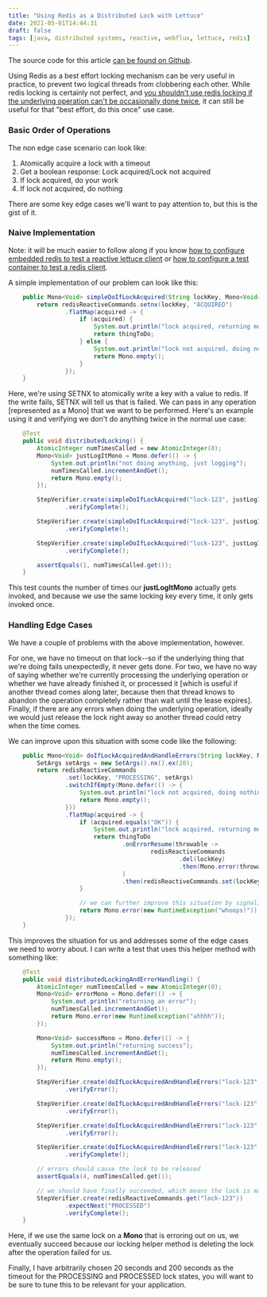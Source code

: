 ```yaml
---
title: "Using Redis as a Distributed Lock with Lettuce"
date: 2021-05-01T14:44:31
draft: false
tags: [java, distributed systems, reactive, webflux, lettuce, redis]
---
```


The source code for this article [can be found on Github](https://github.com/nfisher23/reactive-programming-webflux).

Using Redis as a best effort locking mechanism can be very useful in practice, to prevent two logical threads from clobbering each other. While redis locking is certainly not perfect, and [you shouldn't use redis locking if the underlying operation can't be occasionally done twice](https://martin.kleppmann.com/2016/02/08/how-to-do-distributed-locking.html), it can still be useful for that "best effort, do this once" use case.

### Basic Order of Operations

The non edge case scenario can look like:

1. Atomically acquire a lock with a timeout
2. Get a boolean response: Lock acquired/Lock not acquired
3. If lock acquired, do your work
4. If lock not acquired, do nothing

There are some key edge cases we'll want to pay attention to, but this is the gist of it.

### Naive Implementation

Note: it will be much easier to follow along if you know [how to configure embedded redis to test a reactive lettuce client](https://nickolasfisher.com/blog/how-to-use-embedded-redis-to-test-a-lettuce-client-in-spring-boot-webflux) or [how to configure a test container to test a redis client](https://nickolasfisher.com/blog/how-to-use-a-redis-test-container-with-lettucespring-boot-webflux).

A simple implementation of our problem can look like this:

```java
    public Mono<Void> simpleDoIfLockAcquired(String lockKey, Mono<Void> thingToDo) {
        return redisReactiveCommands.setnx(lockKey, "ACQUIRED")
                .flatMap(acquired -> {
                    if (acquired) {
                        System.out.println("lock acquired, returning mono");
                        return thingToDo;
                    } else {
                        System.out.println("lock not acquired, doing nothing");
                        return Mono.empty();
                    }
                });
    }

```

Here, we're using SETNX to atomically write a key with a value to redis. If the write fails, SETNX will tell us that is failed. We can pass in any operation \[represented as a Mono\] that we want to be performed. Here's an example using it and verifying we don't do anything twice in the normal use case:

```java
    @Test
    public void distributedLocking() {
        AtomicInteger numTimesCalled = new AtomicInteger(0);
        Mono<Void> justLogItMono = Mono.defer(() -> {
            System.out.println("not doing anything, just logging");
            numTimesCalled.incrementAndGet();
            return Mono.empty();
        });

        StepVerifier.create(simpleDoIfLockAcquired("lock-123", justLogItMono))
                .verifyComplete();

        StepVerifier.create(simpleDoIfLockAcquired("lock-123", justLogItMono))
                .verifyComplete();

        StepVerifier.create(simpleDoIfLockAcquired("lock-123", justLogItMono))
                .verifyComplete();

        assertEquals(1, numTimesCalled.get());
    }

```

This test counts the number of times our **justLogItMono** actually gets invoked, and because we use the same locking key every time, it only gets invoked once.

### Handling Edge Cases

We have a couple of problems with the above implementation, however.

For one, we have no timeout on that lock--so if the underlying thing that we're doing fails unexpectedly, it never gets done. For two, we have no way of saying whether we're currently processing the underlying operation or whether we have already finished it, or processed it \[which is useful if another thread comes along later, because then that thread knows to abandon the operation completely rather than wait until the lease expires\]. Finally, if there are any errors when doing the underlying operation, ideally we would just release the lock right away so another thread could retry when the time comes.

We can improve upon this situation with some code like the following:

```java
    public Mono<Void> doIfLockAcquiredAndHandleErrors(String lockKey, Mono<Void> thingToDo) {
        SetArgs setArgs = new SetArgs().nx().ex(20);
        return redisReactiveCommands
                .set(lockKey, "PROCESSING", setArgs)
                .switchIfEmpty(Mono.defer(() -> {
                    System.out.println("lock not acquired, doing nothing");
                    return Mono.empty();
                }))
                .flatMap(acquired -> {
                    if (acquired.equals("OK")) {
                        System.out.println("lock acquired, returning mono");
                        return thingToDo
                                .onErrorResume(throwable ->
                                        redisReactiveCommands
                                                .del(lockKey)
                                                .then(Mono.error(throwable))
                                )
                                .then(redisReactiveCommands.set(lockKey, "PROCESSED", new SetArgs().ex(200)).then());
                    }

                    // we can further improve this situation by signaling whether we're PROCESSING or PROCESSED to the caller
                    return Mono.error(new RuntimeException("whoops!"));
                });
    }

```

This improves the situation for us and addresses some of the edge cases we need to worry about. I can write a test that uses this helper method with something like:

```java
    @Test
    public void distributedLockingAndErrorHandling() {
        AtomicInteger numTimesCalled = new AtomicInteger(0);
        Mono<Void> errorMono = Mono.defer(() -> {
            System.out.println("returning an error");
            numTimesCalled.incrementAndGet();
            return Mono.error(new RuntimeException("ahhhh"));
        });

        Mono<Void> successMono = Mono.defer(() -> {
            System.out.println("returning success");
            numTimesCalled.incrementAndGet();
            return Mono.empty();
        });

        StepVerifier.create(doIfLockAcquiredAndHandleErrors("lock-123", errorMono))
                .verifyError();

        StepVerifier.create(doIfLockAcquiredAndHandleErrors("lock-123", errorMono))
                .verifyError();

        StepVerifier.create(doIfLockAcquiredAndHandleErrors("lock-123", errorMono))
                .verifyError();

        StepVerifier.create(doIfLockAcquiredAndHandleErrors("lock-123", successMono))
                .verifyComplete();

        // errors should cause the lock to be released
        assertEquals(4, numTimesCalled.get());

        // we should have finally succeeded, which means the lock is marked as processed
        StepVerifier.create(redisReactiveCommands.get("lock-123"))
                .expectNext("PROCESSED")
                .verifyComplete();
    }

```

Here, if we use the same lock on a **Mono** that is erroring out on us, we eventually succeed because our locking helper method is deleting the lock after the operation failed for us.

Finally, I have arbitrarily chosen 20 seconds and 200 seconds as the timeout for the PROCESSING and PROCESSED lock states, you will want to be sure to tune this to be relevant for your application.
